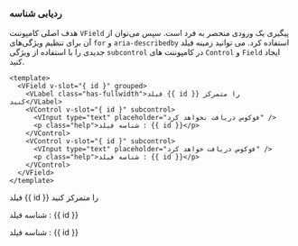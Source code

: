 ### ردیابی شناسه

هدف اصلی کامپوننت `VField` پیگیری یک ورودی منحصر به فرد است.
سپس می‌توان از آن برای تنظیم ویژگی‌های `for` و `aria-describedby` استفاده کرد.
می توانید زمینه فیلد جدیدی را با استفاده از ویژگی `subcontrol` در کامپوننت های `Control` و `Field` ایجاد کنید.

<!--code-->

```vue
<template>
  <VField v-slot="{ id }" grouped>
    <VLabel class="has-fullwidth">فیلد {{ id }} را متمرکز کنید</VLabel>
    <VControl v-slot="{ id }" subcontrol>
      <VInput type="text" placeholder="فوکوس دریافت نخواهد کرد" />
      <p class="help">شناسه فیلد : {{ id }}</p>
    </VControl>
    <VControl v-slot="{ id }" subcontrol>
      <VInput type="text" placeholder="فوکوس دریافت خواهد کرد" />
      <p class="help">شناسه فیلد : {{ id }}</p>
    </VControl>
  </VField>
</template>
```

<!--/code-->

<!--example-->

<VField grouped v-slot="{ id }">
  <VLabel class="has-fullwidth">فیلد {{ id }} را متمرکز کنید</VLabel>
  <VControl subcontrol v-slot="{ id }">
    <VInput type="text" placeholder="فوکوس دریافت نخواهد کرد" />
    <p class="help">شناسه فیلد : {{ id }}</p>
  </VControl>
  <VControl v-slot="{ id }" subcontrol>
    <VInput type="text" placeholder="فوکوس دریافت خواهد کرد" />
    <p class="help">شناسه فیلد : {{ id }}</p>
  </VControl>
</VField>

<!--/example-->
